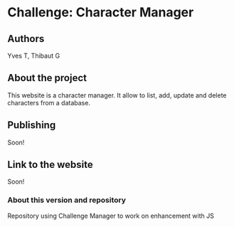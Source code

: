 # Challenge: Character Manager  
## Authors  
Yves T, Thibaut G  
## About the project  
This website is a character manager. It allow to list, add, update and delete characters from a database.  
## Publishing  
Soon!  
## Link to the website  
Soon!  
### About this version and repository  
Repository using Challenge Manager to work on enhancement with JS